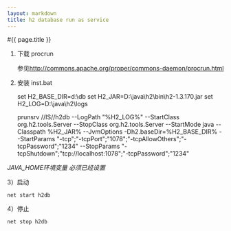 ```yaml
---
layout: markdown
title: h2 database run as service
---
```

#{{ page.title }}
1) 下载 procrun

   参见<http://commons.apache.org/proper/commons-daemon/procrun.html>

2) 安装 inst.bat
    
    set H2_BASE_DIR=d:\db
    set H2_JAR=D:\java\h2\bin\h2-1.3.170.jar
    set H2_LOG=D:\java\h2\logs

    prunsrv   //IS//h2db --LogPath "%H2_LOG%"  --StartClass org.h2.tools.Server --StopClass org.h2.tools.Server  --StartMode java --Classpath %H2_JAR%  --JvmOptions -Dh2.baseDir=%H2_BASE_DIR% --StartParams "-tcp";"-tcpPort";"1078";"-tcpAllowOthers";"-tcpPassword";"1234" --StopParams "-tcpShutdown";"tcp://localhost:1078";"-tcpPassword";"1234"



*JAVA_HOME环境变量 必须已经设置*

3）启动 

    net start h2db

4）停止

    net stop h2db
  

